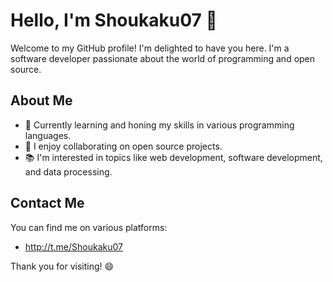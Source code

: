 # Hello, I'm Shoukaku07 👋

Welcome to my GitHub profile! I'm delighted to have you here. I'm a software developer passionate about the world of programming and open source.

## About Me

- 🌱 Currently learning and honing my skills in various programming languages.
- 🔭 I enjoy collaborating on open source projects.
- 📚 I'm interested in topics like web development, software development, and data processing.

## Contact Me

You can find me on various platforms:

- http://t.me/Shoukaku07

Thank you for visiting! 😄


<!---
Shoukaku07/Shoukaku07 is a ✨ special ✨ repository because its `README.md` (this file) appears on your GitHub profile.
You can click the Preview link to take a look at your changes.
--->
